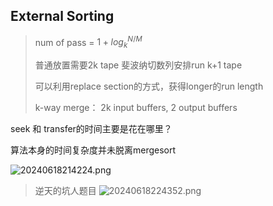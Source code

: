 ## External Sorting
> num of pass = $1+log_{k}^{N/M}$
>
> 普通放置需要2k tape
> 斐波纳切数列安排run k+1 tape
>
> 可以利用replace section的方式，获得longer的run length
>
> k-way merge： 2k input buffers, 2 output buffers


seek 和 transfer的时间主要是花在哪里？


算法本身的时间复杂度并未脱离mergesort


![20240618214224.png](graph/20240618214224.png)


> 逆天的坑人题目
![20240618224352.png](graph/20240618224352.png)